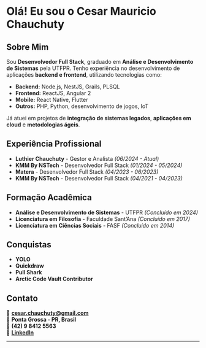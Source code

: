 # Olá! Eu sou o Cesar Mauricio Chauchuty

## Sobre Mim

Sou **Desenvolvedor Full Stack**, graduado em **Análise e Desenvolvimento de Sistemas** pela UTFPR. Tenho experiência no desenvolvimento de aplicações **backend e frontend**, utilizando tecnologias como:

- **Backend:** Node.js, NestJS, Grails, PLSQL
- **Frontend:** ReactJS, Angular 2
- **Mobile:** React Native, Flutter
- **Outros:** PHP, Python, desenvolvimento de jogos, IoT

Já atuei em projetos de **integração de sistemas legados**, **aplicações em cloud** e **metodologias ágeis**.

## Experiência Profissional

- **Luthier Chauchuty** - Gestor e Analista *(06/2024 - Atual)*
- **KMM By NSTech** - Desenvolvedor Full Stack *(01/2024 - 05/2024)*
- **Matera** - Desenvolvedor Full Stack *(04/2023 - 06/2023)*
- **KMM By NSTech** - Desenvolvedor Full Stack *(04/2021 - 04/2023)*

## Formação Acadêmica

- **Análise e Desenvolvimento de Sistemas** - UTFPR *(Concluído em 2024)*
- **Licenciatura em Filosofia** - Faculdade Sant’Ana *(Concluído em 2017)*
- **Licenciatura em Ciências Sociais** - FASF *(Concluído em 2014)*

## Conquistas

- **YOLO**
- **Quickdraw**
- **Pull Shark**
- **Arctic Code Vault Contributor**

## Contato

📧 **cesar.chauchuty@gmail.com**  
📍 **Ponta Grossa - PR, Brasil**  
📱 **(42) 9 8412 5563**  
💼 **[LinkedIn](https://www.linkedin.com/in/chauchuty)**  

---

